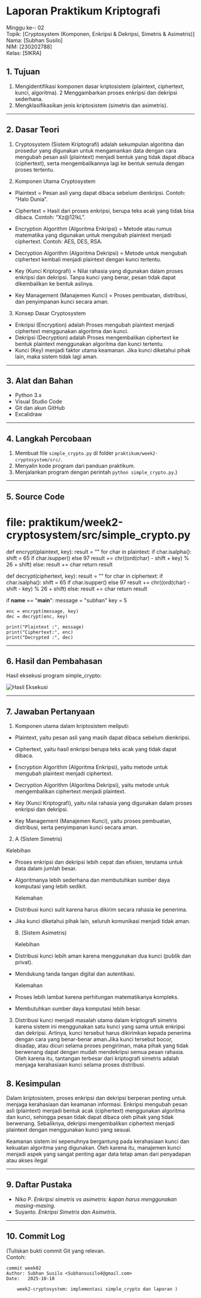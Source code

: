 # Laporan Praktikum Kriptografi
Minggu ke-: 02  
Topik: [Cryptosystem (Komponen, Enkripsi & Dekripsi, Simetris & Asimetris)]  
Nama: [Subhan Susilo]  
NIM: [230202788]  
Kelas: [5IKRA]  

## 1. Tujuan

   1. Mengidentifikasi komponen dasar kriptosistem (plaintext, ciphertext, kunci, algoritma).
   2  Menggambarkan proses enkripsi dan dekripsi sederhana.
   3. Mengklasifikasikan jenis kriptosistem (simetris dan asimetris).

---

## 2. Dasar Teori

 1. Cryptosystem (Sistem Kriptografi) adalah sekumpulan algoritma dan prosedur yang digunakan untuk mengamankan data dengan cara mengubah pesan asli (plaintext) menjadi bentuk yang tidak dapat dibaca (ciphertext), serta mengembalikannya lagi ke bentuk semula dengan proses tertentu.
 
 2. Komponen Utama Cryptosystem
 
- Plaintext = Pesan asli yang dapat dibaca sebelum dienkripsi. Contoh: “Halo Dunia”.
    
- Ciphertext = Hasil dari proses enkripsi, berupa teks acak yang tidak bisa dibaca. Contoh: “Xz@12!kL”.
    
- Encryption Algorithm (Algoritma Enkripsi) = Metode atau rumus matematika yang digunakan untuk mengubah plaintext menjadi ciphertext. Contoh: AES, DES, RSA.
    
- Decryption Algorithm (Algoritma Dekripsi) = Metode untuk mengubah ciphertext kembali menjadi plaintext dengan kunci tertentu.
    
- Key (Kunci Kriptografi) = Nilai rahasia yang digunakan dalam proses enkripsi dan dekripsi. Tanpa kunci yang benar, pesan tidak dapat dikembalikan ke bentuk
    aslinya.
- Key Management (Manajemen Kunci) = Proses pembuatan, distribusi, dan penyimpanan kunci secara aman.
   
 3. Konsep Dasar Cryptosystem
- Enkripsi (Encryption) adalah Proses mengubah plaintext menjadi ciphertext menggunakan algoritma dan kunci.
- Dekripsi (Decryption) adalah Proses mengembalikan ciphertext ke bentuk plaintext menggunakan algoritma dan kunci tertentu.
- Kunci (Key) menjadi faktor utama keamanan. Jika kunci diketahui pihak lain, maka sistem tidak lagi aman.

---

## 3. Alat dan Bahan
- Python 3.x  
- Visual Studio Code
- Git dan akun GitHub  
- Excalidraw

---

## 4. Langkah Percobaan

1. Membuat file `simple_crypto.py` di folder `praktikum/week2-cryptosystem/src/`.
2. Menyalin kode program dari panduan praktikum.
3. Menjalankan program dengan perintah `python simple_crypto.py`.)

---

## 5. Source Code
# file: praktikum/week2-cryptosystem/src/simple_crypto.py

def encrypt(plaintext, key):
    result = ""
    for char in plaintext:
        if char.isalpha():
            shift = 65 if char.isupper() else 97
            result += chr((ord(char) - shift + key) % 26 + shift)
        else:
            result += char
    return result

def decrypt(ciphertext, key):
    result = ""
    for char in ciphertext:
        if char.isalpha():
            shift = 65 if char.isupper() else 97
            result += chr((ord(char) - shift - key) % 26 + shift)
        else:
            result += char
    return result

if __name__ == "__main__":
    message = "subhan"
    key = 5

    enc = encrypt(message, key)
    dec = decrypt(enc, key)

    print("Plaintext :", message)
    print("Ciphertext:", enc)
    print("Decrypted :", dec)
---

## 6. Hasil dan Pembahasan
 
Hasil eksekusi program simple_crypto:

![Hasil Eksekusi](screenshots/output.png)


---

## 7. Jawaban Pertanyaan
 1. Komponen utama dalam kriptosistem meliputi:

- Plaintext, yaitu pesan asli yang masih dapat dibaca sebelum dienkripsi.

- Ciphertext, yaitu hasil enkripsi berupa teks acak yang tidak dapat dibaca.

- Encryption Algorithm (Algoritma Enkripsi), yaitu metode untuk mengubah plaintext menjadi ciphertext.

- Decryption Algorithm (Algoritma Dekripsi), yaitu metode untuk mengembalikan ciphertext menjadi plaintext.

- Key (Kunci Kriptografi), yaitu nilai rahasia yang digunakan dalam proses enkripsi dan dekripsi.

- Key Management (Manajemen Kunci), yaitu proses pembuatan, distribusi, serta penyimpanan kunci secara aman.

 2. A (Sistem Simetris)
 
  Kelebihan
- Proses enkripsi dan dekripsi lebih cepat dan efisien, terutama untuk data dalam jumlah besar.
- Algoritmanya lebih sederhana dan membutuhkan sumber daya komputasi yang lebih sedikit.

  Kelemahan
- Distribusi kunci sulit karena harus dikirim secara rahasia ke penerima.
- Jika kunci diketahui pihak lain, seluruh komunikasi menjadi tidak aman.

    B. (Sistem Asimetris)

  Kelebihan
- Distribusi kunci lebih aman karena menggunakan dua kunci (publik dan privat).
- Mendukung tanda tangan digital dan autentikasi.

  Kelemahan
- Proses lebih lambat karena perhitungan matematikanya kompleks.
- Membutuhkan sumber daya komputasi lebih besar.

 3. Distribusi kunci menjadi masalah utama dalam kriptografi simetris karena sistem ini menggunakan satu kunci yang sama untuk enkripsi dan dekripsi. Artinya, kunci tersebut harus dikirimkan kepada penerima dengan cara yang benar-benar aman.Jika kunci tersebut bocor, disadap, atau dicuri selama proses pengiriman, maka pihak yang tidak berwenang dapat dengan mudah mendekripsi semua pesan rahasia. Oleh karena itu, tantangan terbesar dari kriptografi simetris adalah menjaga kerahasiaan kunci selama proses distribusi.
## 8. Kesimpulan
  Dalam kriptosistem, proses enkripsi dan dekripsi berperan penting untuk menjaga kerahasiaan dan keamanan informasi. Enkripsi mengubah pesan asli (plaintext) menjadi bentuk acak (ciphertext) menggunakan algoritma dan kunci, sehingga pesan tidak dapat dibaca oleh pihak yang tidak berwenang. Sebaliknya, dekripsi mengembalikan ciphertext menjadi plaintext dengan menggunakan kunci yang sesuai.

  Keamanan sistem ini sepenuhnya bergantung pada kerahasiaan kunci dan kekuatan algoritma yang digunakan. Oleh karena itu, manajemen kunci menjadi aspek yang sangat penting agar data tetap aman dari penyadapan atau akses ilegal

---

## 9. Daftar Pustaka
  
- Niko P. *Enkripsi simetris vs asimetris: kapan harus menggunakan masing-masing*.  
- Suyanto. *Enkripsi Simetris dan Asimetris*.  

---

## 10. Commit Log
(Tuliskan bukti commit Git yang relevan.  
Contoh:
```
commit week02
Author: Subhan Susilo <Subhansusilo4@gmail.com>
Date:   2025-10-10

    week2-cryptosystem: implementasi simple_crypto dan laporan )
```
